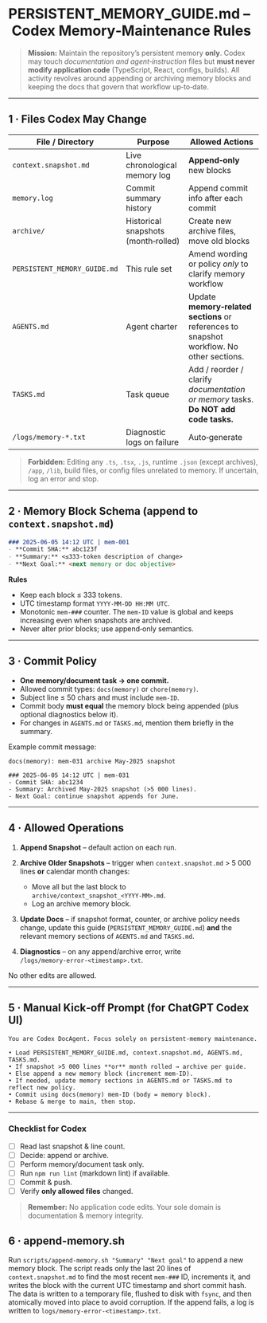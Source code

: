 # PERSISTENT\_MEMORY\_GUIDE.md – Codex Memory‑Maintenance Rules

> **Mission:** Maintain the repository’s persistent memory **only**.  Codex may touch *documentation and agent‑instruction* files but **must never modify application code** (TypeScript, React, configs, builds).  All activity revolves around appending or archiving memory blocks and keeping the docs that govern that workflow up‑to‑date.

---

## 1 · Files Codex May Change

| File / Directory             | Purpose                             | Allowed Actions                                                                           |
| ---------------------------- | ----------------------------------- | ----------------------------------------------------------------------------------------- |
| `context.snapshot.md`        | Live chronological memory log       | **Append‑only** new blocks                                                                |
| `memory.log`                 | Commit summary history              | Append commit info after each commit |
| `archive/`                   | Historical snapshots (month‑rolled) | Create new archive files, move old blocks                                                 |
| `PERSISTENT_MEMORY_GUIDE.md` | This rule set                       | Amend wording or policy *only* to clarify memory workflow                                 |
| `AGENTS.md`                  | Agent charter                       | Update **memory‑related sections** or references to snapshot workflow. No other sections. |
| `TASKS.md`                   | Task queue                          | Add / reorder / clarify *documentation or memory* tasks. **Do NOT add code tasks.**       |
| `/logs/memory‑*.txt`         | Diagnostic logs on failure          | Auto‑generate                                                                             |

> **Forbidden:** Editing any `.ts`, `.tsx`, `.js`, runtime `.json` (except archives), `/app`, `/lib`, build files, or config files unrelated to memory.  If uncertain, log an error and stop.

---

## 2 · Memory Block Schema (append to `context.snapshot.md`)

```md
### 2025‑06‑05 14:12 UTC | mem‑001
- **Commit SHA:** abc123f
- **Summary:** <≤333‑token description of change>
- **Next Goal:** <next memory or doc objective>
```

**Rules**

* Keep each block ≤ 333 tokens.
* UTC timestamp format `YYYY‑MM‑DD HH:MM UTC`.
* Monotonic `mem‑###` counter. The `mem‑ID` value is global and keeps increasing
  even when snapshots are archived.
* Never alter prior blocks; use append‑only semantics.

---

## 3 · Commit Policy

* **One memory/document task → one commit.**
* Allowed commit types: `docs(memory)` or `chore(memory)`.
* Subject line ≤ 50 chars and must include `mem‑ID`.
* Commit body **must equal** the memory block being appended (plus optional diagnostics below it).
* For changes in `AGENTS.md` or `TASKS.md`, mention them briefly in the summary.

Example commit message:

```text
docs(memory): mem‑031 archive May‑2025 snapshot

### 2025‑06‑05 14:12 UTC | mem‑031
- Commit SHA: abc1234
- Summary: Archived May‑2025 snapshot (>5 000 lines).
- Next Goal: continue snapshot appends for June.
```

---

## 4 · Allowed Operations

1. **Append Snapshot** – default action on each run.
2. **Archive Older Snapshots** – trigger when `context.snapshot.md` > 5 000 lines **or** calendar month changes:

   * Move all but the last block to `archive/context_snapshot_<YYYY‑MM>.md`.
   * Log an archive memory block.
3. **Update Docs** – if snapshot format, counter, or archive policy needs change, update this guide (`PERSISTENT_MEMORY_GUIDE.md`) **and** the relevant memory sections of `AGENTS.md` and `TASKS.md`.
4. **Diagnostics** – on any append/archive error, write `/logs/memory‑error‑<timestamp>.txt`.

No other edits are allowed.

---

## 5 · Manual Kick‑off Prompt (for ChatGPT Codex UI)

```text
You are Codex DocAgent. Focus solely on persistent‑memory maintenance.

• Load PERSISTENT_MEMORY_GUIDE.md, context.snapshot.md, AGENTS.md, TASKS.md.
• If snapshot >5 000 lines **or** month rolled → archive per guide.
• Else append a new memory block (increment mem‑ID).
• If needed, update memory sections in AGENTS.md or TASKS.md to reflect new policy.
• Commit using docs(memory) mem‑ID (body = memory block).
• Rebase & merge to main, then stop.
```

---

### Checklist for Codex

* [ ] Read last snapshot & line count.
* [ ] Decide: append or archive.
* [ ] Perform memory/document task only.
* [ ] Run `npm run lint` (markdown lint) if available.
* [ ] Commit & push.
* [ ] Verify **only allowed files** changed.

> **Remember:** No application code edits. Your sole domain is documentation & memory integrity.

## 6 · append-memory.sh

Run `scripts/append-memory.sh "Summary" "Next goal"` to append a new memory block.
The script reads only the last 20 lines of `context.snapshot.md` to find the most
recent `mem-###` ID, increments it, and writes the block with the current UTC
timestamp and short commit hash. The data is written to a temporary file, flushed
to disk with `fsync`, and then atomically moved into place to avoid corruption.
If the append fails, a log is written to `logs/memory-error-<timestamp>.txt`.
